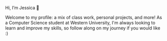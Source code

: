 Hi, I’m Jessica 👋

Welcome to my profile: a mix of class work, personal projects, and more! As a Computer Science student at Western University, I'm always looking to learn and improve my skills, so follow along on my journey if you would like :)


